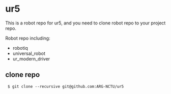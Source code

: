 # ur5

This is a robot repo for ur5, and you need to clone robot repo to your project repo.

Robot repo including:
- robotiq
- universal_robot
- ur_modern_driver

## clone repo
```
 $ git clone --recursive git@github.com:ARG-NCTU/ur5
```